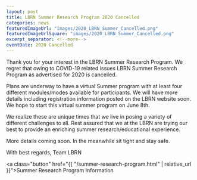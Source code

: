 ```yaml
---
layout: post
title: LBRN Summer Research Program 2020 Cancelled
categories: news
featuredImageUrl: "images/2020_LBRN_Summer_Cancelled.png"
featuredImageUrlSquare: "images/2020_LBRN_Summer_Cancelled.png"
excerpt_separator: <!--more-->
eventDate: 2020 Cancelled
---
```

Thank you for your interest in the LBRN Summer Research Program. We regret that owing to COVID-19 related issues LBRN Summer Research Program as advertised for 2020 is cancelled. <!--more-->

<p>Plans are underway to have a virtual Summer program with at least four different modules/modes available for participants. We will have more details including registration information posted on the LBRN website soon. We hope to start this virtual summer program on June 8th. </p>

<p>We realize these are unique times that we live in posing a variety of different challenges to all. Rest assured that we at the LBRN are trying our best to provide an enriching summer research/educational experience. </p>

<p>More details coming soon. In the meanwhile sit tight and stay safe.</p>

<p>With best regards, Team LBRN</p>

<a class="button" href="{{ "/summer-research-program.html" | relative_url }}">Summer Research Program Information</a>
